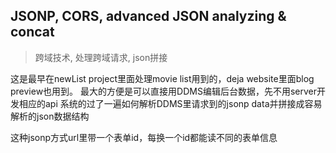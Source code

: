 ## JSONP, CORS, advanced JSON analyzing & concat

> 跨域技术, 处理跨域请求, json拼接

这是最早在newList project里面处理movie list用到的，deja website里面blog preview也用到。
最大的方便是可以直接用DDMS编辑后台数据，先不用server开发相应的api
系统的过了一遍如何解析DDMS里请求到的jsonp data并拼接成容易解析的json数据结构

这种jsonp方式url里带一个表单id，每换一个id都能读不同的表单信息

